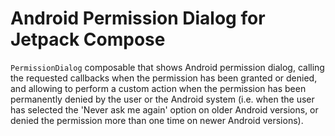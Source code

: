 # Android Permission Dialog for Jetpack Compose

`PermissionDialog` composable that shows Android permission dialog, calling the requested callbacks
when the permission has been granted or denied, and allowing to perform a custom action when the
permission has been permanently denied by the user or the Android system (i.e. when the user has 
selected the 'Never ask me again' option on older Android versions, or denied the permission more 
than one time on newer Android versions).
